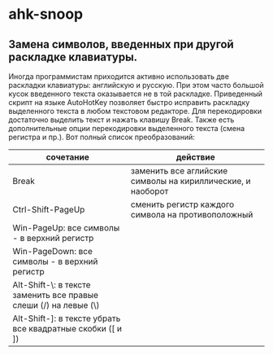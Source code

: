 # ahk-snoop
## Замена символов, введенных при другой раскладке клавиатуры.
Иногда программистам приходится активно использовать две раскладки клавиатуры: английскую и русскую. 
При этом часто большой кусок введенного текста оказывается не в той раскладке.
Приведенный скрипт на языке AutoHotKey позволяет быстро исправить раскладку выделенного текста в любом текстовом редакторе.
Для перекодировки достаточно выделить текст и нажать клавишу Break.
Также есть дополнительные опции перекодировки выделенного текста (смена регистра и пр.). Вот полный список преобразований:

| сочетание | действие |
| ----- | ----- |
| Break | заменить все аглийские символы на кириллические, и наоборот |
| Ctrl-Shift-PageUp | сменить регистр каждого символа на противоположный |
| Win-PageUp:	все символы - в верхний регистр |
| Win-PageDown:	все символы - в верхний регистр |
| Alt-Shift-\\:	в тексте заменить все правые слеши (/) на левые (\\) |
| Alt-Shift-]:	в тексте убрать все квадратные скобки (\[ и \]) |
